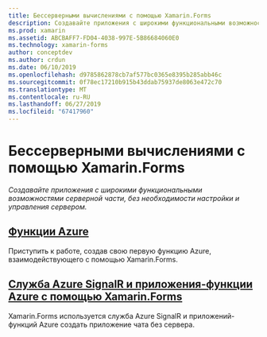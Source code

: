```yaml
---
title: Бессерверными вычислениями с помощью Xamarin.Forms
description: Создавайте приложения с широкими функциональными возможностями серверной части, без необходимости настройки и управления сервером.
ms.prod: xamarin
ms.assetid: ABCBAFF7-FD04-4038-997E-5B86684060E0
ms.technology: xamarin-forms
author: conceptdev
ms.author: crdun
ms.date: 06/10/2019
ms.openlocfilehash: d9785862878cb7af577bc0365e8395b285abb46c
ms.sourcegitcommit: 0f78ec17210b915b43ddab75937de8063e472c70
ms.translationtype: MT
ms.contentlocale: ru-RU
ms.lasthandoff: 06/27/2019
ms.locfileid: "67417960"
---
```

# <a name="serverless-computing-with-xamarinforms"></a>Бессерверными вычислениями с помощью Xamarin.Forms

_Создавайте приложения с широкими функциональными возможностями серверной части, без необходимости настройки и управления сервером._

## <a name="azure-functionsazure-functionsmd"></a>[Функции Azure](azure-functions.md)

Приступить к работе, создав свою первую функцию Azure, взаимодействующего с помощью Xamarin.Forms.

## <a name="azure-signalr-service-and-azure-function-apps-with-xamarinformsazure-signalrmd"></a>[Служба Azure SignalR и приложения-функции Azure с помощью Xamarin.Forms](azure-signalr.md)

Xamarin.Forms используется служба Azure SignalR и приложений-функций Azure создать приложение чата без сервера.
